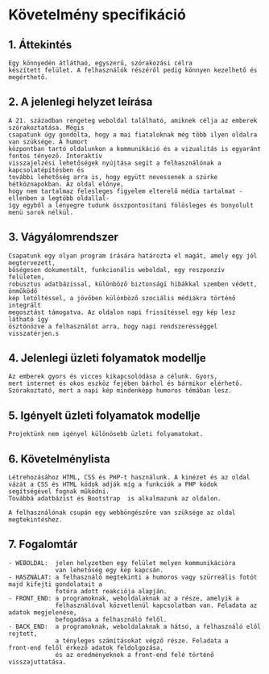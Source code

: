 # Követelmény specifikáció

## 1. Áttekintés
    Egy könnyedén átláthaó, egyszerű, szórakozási célra
    készített felület. A felhasználók részéről pedig könnyen kezelhető és megérthető. 
  
## 2. A jelenlegi helyzet leírása
    A 21. században rengeteg weboldal található, amiknek célja az emberek szórakoztatása. Mégis
    csapatunk úgy gondolta, hogy a mai fiataloknak még több ilyen oldalra van szüksége. A humort
    központban tartó oldalunkon a kommunikáció és a vizualitás is egyaránt fontos tényező. Interaktív
    visszajelzési lehetőségek nyújtása segít a felhasználónak a kapcsolatépítésben és 
    további lehetőség arra is, hogy együtt nevessenek a szürke hétköznapokban. Az oldal előnye,
    hogy nem tartalmaz felesleges figyelem elterelő média tartalmat -ellenben a legtöbb oldallal-
    így egyből a lényegre tudunk összpontosítani fölösleges és bonyolult menü sorok nélkül.
  
## 3. Vágyálomrendszer
    Csapatunk egy olyan program írására határozta el magát, amely egy jól megtervezett,
    bőségesen dokumentált, funkcionális weboldal, egy reszponzív felületen,
    robusztus adatbázissal, különböző biztonsági hibákkal szemben védett, önműködő
    kép letöltéssel, a jövőben különböző szociális médiákra történő integrált
    megosztást támogatva. Az oldalon napi frissítéssel egy kép lesz látható így
    ösztönözve a felhasználót arra, hogy napi rendszerességgel visszatérjen.s

## 4. Jelenlegi üzleti folyamatok modellje
    Az emberek gyors és vicces kikapcsolódása a célunk. Gyors,
    mert internet és okos eszköz fejében bárhol és bármikor elérhető.
    Szórakoztató, mert a napi kép mindenképp humoros témában lesz.
  
## 5. Igényelt üzleti folyamatok modellje
    Projektünk nem igényel különösebb üzleti folyamatokat.
  
## 6. Követelménylista
    Létrehozásához HTML, CSS és PHP-t használunk. A kinézet és az oldal
    vázát a CSS és HTML kódok adják míg a funkciók a PHP kódok segítségével fognak működni.
    Továbbá adatbázist és Bootstrap  is alkalmazunk az oldalon.

    A felhasználónak csupán egy webböngészőre van szüksége az oldal megtekintéshez.

## 7. Fogalomtár
    - WEBOLDAL:  jelen helyzetben egy felület melyen kommunikációra
                 van lehetőség egy kép kapcsán.
    - HASZNÁLAT: a felhasználó megtekinti a humoros vagy szürreális fotót majd kifejti gondolatait a
                 fotóra adott reakciója alapján.
    - FRONT_END: a programoknak, weboldalaknak az a része, amelyik a
                 felhasználóval közvetlenül kapcsolatban van. Feladata az adatok megjelenése,
                 befogadása a felhasználó felől.
    - BACK_END:  a programoknak, weboldalaknak a hátsó, a felhasználó elől rejtett,
                 a tényleges számításokat végző része. Feladata a front‑end felől érkező adatok feldolgozása,
                 és az eredményeknek a front‑end felé történő visszajuttatása.
